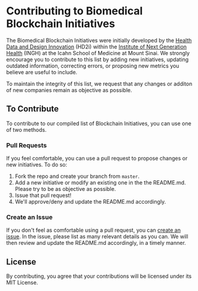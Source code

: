 # Contributing to Biomedical Blockchain Initiatives


The Biomedical Blockchain Initiatives were initially developed by the [Health Data and Design Innovation](http://hd2i.org) (HD2i) within the [Institute of Next Generation Health](http://www.nextgenhealthcare.org) (INGH) at the Icahn School of Medicine at Mount Sinai. 
We strongly encourage you to contribute to this list by adding new initiatives, updating outdated information, correcting errors, or proposing new metrics you believe are useful to include. 

To maintain the integrity of this list, we request that any changes or additon of new companies remain as objective as possible.


## To Contribute
To contribute to our compiled list of Blockchain Initiatives, you can use one of two methods.

### Pull Requests
If you feel comfortable, you can use a pull request to propose changes or new initiatives. To do so:

1. Fork the repo and create your branch from `master`.
2. Add a new initiative or modify an existing one in the the README.md. Please try to be as objective as possible.
3. Issue that pull request!
4. We'll approve/deny and update the README.md accordingly.

### Create an Issue
If you don't feel as comfortable using a pull request, you can [create an issue](https://github.com/HD2i/biomedical-blockchain/issues). In the issue, please list as many relevant details as you can. We will then review and update the README.md accordingly, in a timely manner.

## License
By contributing, you agree that your contributions will be licensed under its MIT License.
